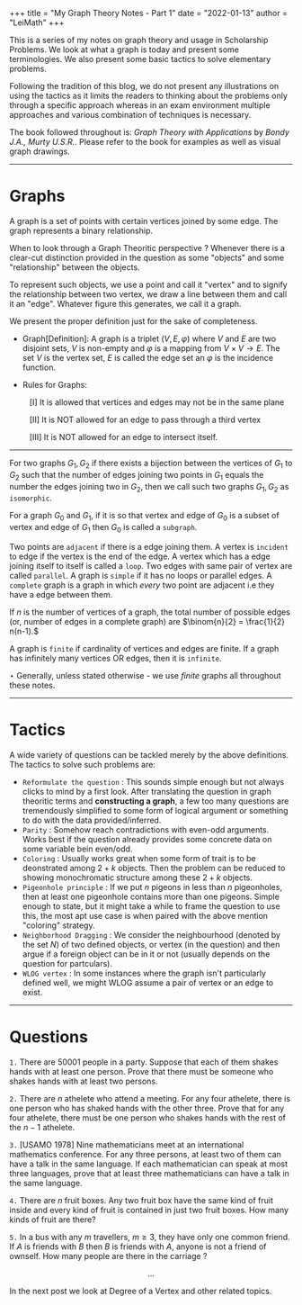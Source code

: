 +++
title = "My Graph Theory Notes - Part 1"
date = "2022-01-13"
author = "LeiMath"
+++

This is a series of my notes on graph theory and usage in Scholarship Problems. We look at what a graph is today and present some terminologies. We also present some basic tactics to solve elementary problems. 

Following the tradition of this blog, we do not present any illustrations on using the tactics as it limits the readers to thinking about the problems only through a specific approach whereas in an exam environment multiple approaches and various combination of techniques is necessary.


The book followed throughout is: _Graph Theory with Applications_ by _Bondy J.A., Murty U.S.R._. Please refer to the book for examples as well as visual graph drawings.

---

# Graphs 

A graph is a set of points with certain vertices joined by some edge. The graph represents a binary relationship.

When to look through a Graph Theoritic perspective ? Whenever there is a clear-cut distinction provided in the question as some "objects" and some "relationship" between the objects.

To represent such objects, we use a point and call it "vertex" and to signify the relationship between two vertex, we draw a line between them and call it an "edge". Whatever figure this generates, we call it a graph.

We present the proper definition just for the sake of completeness.

* Graph[Definition]: A graph is a triplet $(V,E,\varphi)$ where $V$ and $E$ are two disjoint sets, $V$ is non-empty and $\varphi$ is a mapping from $V \times V \to E.$ The set $V$ is the vertex set, $E$ is called the edge set an $\varphi$ is the incidence function.

* Rules for Graphs:

$\qquad$ [I] It is allowed that vertices and edges may not be in the same plane 

$\qquad$ [II] It is NOT allowed for an edge to pass through a third vertex

$\qquad$ [III] It is NOT allowed for an edge to intersect itself. 

---

For two graphs $G_1, G_2$ if there exists a bijection between the vertices of $G_1$ to $G_2$ such that the number of edges joining two points in $G_1$ equals the number the edges joining two in $G_2$, then we call such two graphs $G_1, G_2$ as `isomorphic`.

For a graph $G_0$ and $G_1$, if it is so that vertex and edge of $G_0$ is a subset of vertex and edge of $G_1$ then $G_0$ is called a `subgraph`.

Two points are `adjacent` if there is a edge joining them. A vertex is `incident` to edge if the vertex is the end of the edge. A vertex which has a edge joining itself to itself is called a `loop`. Two edges with same pair of vertex are called `parallel`. A graph is `simple` if it has no loops or parallel edges. A `complete` graph is a graph in which *every* two point are adjacent i.e they have a edge between them.

If $n$ is the number of vertices of a graph, the total number of possible edges (or, number of edges in a complete graph) are $\binom{n}{2} = \frac{1}{2} n(n-1).$

A graph is `finite` if cardinality of vertices and edges are finite. If a graph has infinitely many vertices OR edges, then it is `infinite`.

$\star$ Generally, unless stated otherwise - we use *finite* graphs all throughout these notes.

---
# Tactics

A wide variety of questions can be tackled merely by the above definitions. The tactics to solve such problems are:

* `Reformulate the question` : This sounds simple enough but not always clicks to mind by a first look. After translating the question in graph theoritic terms and **constructing a graph**, a few too many questions are tremendously simplified to some form of logical argument or something to do with the data provided/inferred. 
* `Parity` : Somehow reach contradictions with even-odd arguments. Works best if the question already provides some concrete data on some variable bein even/odd. 
* `Coloring` : Usually works great when some form of trait is to be deonstrated among $2 + k$ objects. Then the problem can be reduced to showing monochromatic structure among these $2+k$ objects. 
* `Pigeonhole principle` :  If we put $n$ pigeons in less than $n$ pigeonholes, then at least one pigeonhole contains more than one pigeons. Simple enough to state, but it might take a while to frame the question to use this, the most apt use case is when paired with the above mention "coloring" strategy. 
* `Neighborhood Dragging` : We consider the neighbourhood (denoted by the set $N$) of two defined objects, or vertex (in the question) and then argue if a foreign object can be in it or not (usually depends on the question for partculars).
* `WLOG vertex` : In some instances where the graph isn't particularly defined well, we might WLOG assume a pair of vertex or an edge to exist.

---

# Questions

`1.` There are 50001 people in a party. Suppose that each of them shakes hands with at least one person. Prove that there must be someone who shakes hands with at least two persons.

`2.`  There are $n$ athelete who attend a meeting. For any four athelete, there is one person who has shaked hands with the other three. 
Prove that for any four athelete, there must be one person who 
shakes hands with the rest of the $n - 1$ athelete. 

`3.` [USAMO 1978] Nine mathematicians meet at an international mathematics conference. For any three persons, at least two of them can have a talk in the same language. If each mathematician can speak at most three languages, prove that at least three mathematicians can have a talk in the same language.

`4.` There are $n$ fruit boxes. Any two fruit box have the 
same kind of fruit inside and every kind of fruit is contained 
in just two fruit boxes. How many kinds of fruit are there?

`5.` In a bus with any $m$ travellers, $m \geqslant 3$, they have only one common friend. If $A$ is friends with $B$ then $B$ is friends with $A$, anyone is not a friend of ownself. How many people are there in the carriage ? 

$$\dots$$


In the next post we look at Degree of a Vertex and other related topics.